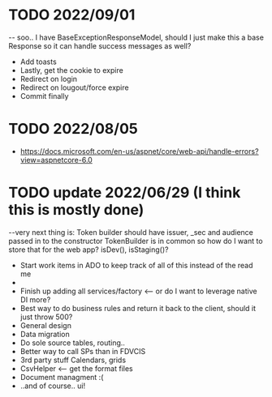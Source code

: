 # TODO  2022/09/01
-- soo.. I have BaseExceptionResponseModel, should I just make this a base Response so it can handle success messages as well?
- Add toasts
- Lastly, get the cookie to expire
- Redirect on login
- Redirect on lougout/force expire
- Commit finally

# TODO  2022/08/05

- https://docs.microsoft.com/en-us/aspnet/core/web-api/handle-errors?view=aspnetcore-6.0



# TODO  update 2022/06/29 (I think this is mostly done)

--very next thing is: Token builder should have issuer, _sec and audience passed in to the constructor
TokenBuilder is in common so how do I want to store that for the web app? isDev(), isStaging()? 


- Start work items in ADO to keep track of all of this instead of the read me
-  
- Finish up adding all services/factory <-- or do I want to leverage native DI more?
- Best way to do business rules and return it back to the client, should it just throw 500?
- General design
- Data migration
- Do sole source tables, routing.. 
- Better way to call SPs than in FDVCIS
- 3rd party stuff Calendars, grids
- CsvHelper <-- get the format files
- Document managment :( 
- ..and of course.. ui!